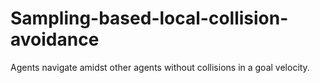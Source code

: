 # Sampling-based-local-collision-avoidance

Agents navigate amidst other agents without collisions in a goal velocity.
